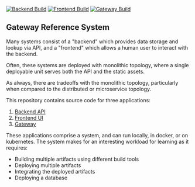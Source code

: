 [![Backend Build](https://github.com/p-ssanders/gateway-reference-system/actions/workflows/backend.yml/badge.svg)](https://github.com/p-ssanders/gateway-reference-system/actions/workflows/backend.yml)
[![Frontend Build](https://github.com/p-ssanders/gateway-reference-system/actions/workflows/frontend.yml/badge.svg)](https://github.com/p-ssanders/gateway-reference-system/actions/workflows/frontend.yml)
[![Gateway Build](https://github.com/p-ssanders/gateway-reference-system/actions/workflows/gateway.yml/badge.svg)](https://github.com/p-ssanders/gateway-reference-system/actions/workflows/gateway.yml)

##  Gateway Reference System

Many systems consist of a "backend" which provides data storage and lookup via API, and a "frontend" which allows a human user to interact with the backend.

Often, these systems are deployed with monolithic topology, where a single deployable unit serves both the API and the static assets.

As always, there are tradeoffs with the monolithic topology, particularly when compared to the distributed or microservice topology.

This repository contains source code for three applications:

1.  [Backend API](backend/README.md)
1.  [Frontend UI](frontend/README.md)
1.  [Gateway](gateway/README.md)

These applications comprise a system, and can run locally, in docker, or on kubernetes. The system makes for an interesting workload for learning as it requires:

-   Building multiple artifacts using different build tools
-   Deploying multiple artifacts
-   Integrating the deployed artifacts
-   Deploying a database
